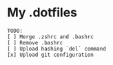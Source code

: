 # My .dotfiles

    TODO:
    [ ] Merge .zshrc and .bashrc
    [ ] Remove .bashrc
    [ ] Upload hashing `del` command
    [x] Upload git configuration
